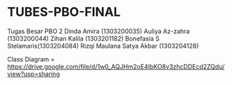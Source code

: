 # TUBES-PBO-FINAL

Tugas Besar PBO 2
Dinda Amira (1303200035)
Auliya Az-zahra (1303200044)
Zihan Kalila (1303201182)
Bonefasia S Stelamaris(1303204084)
Rizqi Maulana Satya Akbar (1303204128)

Class Diagram = https://drive.google.com/file/d/1w0_AQJHm2oE4IbKO8v3zhcDDEcd2ZQdu/view?usp=sharing 
